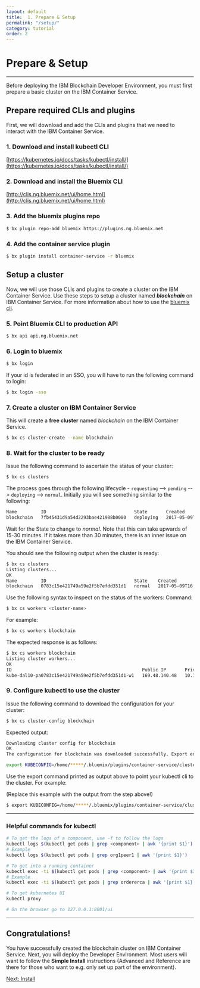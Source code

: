 ```yaml
---
layout: default
title:  1. Prepare & Setup
permalink: "/setup/"
category: tutorial
order: 2
---
```


# Prepare & Setup

* * *

Before deploying the IBM Blockchain Developer Environment, you must first prepare a basic cluster on the IBM Container Service.

## Prepare required CLIs and plugins

First, we will download and add the CLIs and plugins that we need to interact with the IBM Container Service.

### 1. Download and install kubectl CLI

[https://kubernetes.io/docs/tasks/kubectl/install/](https://kubernetes.io/docs/tasks/kubectl/install/)

### 2. Download and install the Bluemix CLI

[http://clis.ng.bluemix.net/ui/home.html](http://clis.ng.bluemix.net/ui/home.html)

### 3. Add the bluemix plugins repo

```bash
$ bx plugin repo-add bluemix https://plugins.ng.bluemix.net
```

### 4. Add the container service plugin

```bash
$ bx plugin install container-service -r bluemix
```

## Setup a cluster

Now, we will use those CLIs and plugins to create a cluster on the IBM Container Service.  Use these steps to setup a cluster named ___blockchain___ on IBM Container Service. For more information about how to use the [bluemix cli](https://console.bluemix.net/docs/cli/reference/bluemix_cli/bx_cli.html#bluemix_cli).

### 5. Point Bluemix CLI to production API

```bash
$ bx api api.ng.bluemix.net
```

### 6. Login to bluemix

```bash
$ bx login
```

If your id is federated in an SSO, you will have to run the following command to login:
```bash
$ bx login -sso
```

### 7. Create a cluster on IBM Container Service

This will create a __free cluster__ named _blockchain_ on the IBM Container Service.
```bash
$ bx cs cluster-create --name blockchain
```

### 8. Wait for the cluster to be ready

Issue the following command to ascertain the status of your cluster:
```bash
$ bx cs clusters
```

The process goes through the following lifecycle - ``requesting`` --> ``pending`` --> ``deploying`` --> ``normal``.  Initially you will see something similar to the following:
```bash
Name         ID                                 State       Created                    Workers
blockchain   7fb45431d9a54d2293bae421988b0080   deploying   2017-05-09T14:55:09+0000   0
```

Wait for the State to change to _normal_. Note that this can take upwards of 15-30 minutes. If it takes more than 30 minutes, there is an inner issue on the IBM Container Service.

You should see the following output when the cluster is ready:
```bash
$ bx cs clusters
Listing clusters...
OK
Name         ID                                 State    Created                    Workers
blockchain   0783c15e421749a59e2f5b7efdd351d1   normal   2017-05-09T16:13:11+0000   1

```

Use the following syntax to inspect on the status of the workers:
Command:
```bash
$ bx cs workers <cluster-name>
```

For example:
```bash
$ bx cs workers blockchain
```

The expected response is as follows:
```bash
$ bx cs workers blockchain
Listing cluster workers...
OK
ID                                                 Public IP       Private IP       Machine Type   State    Status
kube-dal10-pa0783c15e421749a59e2f5b7efdd351d1-w1   169.48.140.48   10.176.190.176   free           normal   Ready
```

### 9. Configure kubectl to use the cluster

Issue the following command to download the configuration for your cluster:
```bash
$ bx cs cluster-config blockchain
```

Expected output:

```bash
Downloading cluster config for blockchain
OK
The configuration for blockchain was downloaded successfully. Export environment variables to start using Kubernetes.

export KUBECONFIG=/home/*****/.bluemix/plugins/container-service/clusters/blockchain/kube-config-prod-dal10-blockchain.yml
```

Use the export command printed as output above to point your kubectl cli to the cluster.  For example:

(Replace this example with the output from the step above!)
```bash
$ export KUBECONFIG=/home/*****/.bluemix/plugins/container-service/clusters/blockchain/kube-config-prod-dal10-blockchain.yml
```


* * *

### Helpful commands for kubectl

```bash
# To get the logs of a component, use -f to follow the logs
kubectl logs $(kubectl get pods | grep <component> | awk '{print $1}')
# Example
kubectl logs $(kubectl get pods | grep org1peer1 | awk '{print $1}')

# To get into a running container
kubectl exec -ti $(kubectl get pods | grep <component> | awk '{print $1}') bash
# Example
kubectl exec -ti $(kubectl get pods | grep ordererca | awk '{print $1}') bash

# To get kubernetes UI
kubectl proxy

# On the browser go to 127.0.0.1:8001/ui
```

* * *

## Congratulations!
You have successfully created the blockchain cluster on IBM Container Service.  Next, you will deploy the Developer Environment.  Most users will want to follow the **Simple Install** instructions (Advanced and Reference are there for those who want to e.g. only set up part of the environment).

<a href="/simple" class="button" >Next: Install</a>
